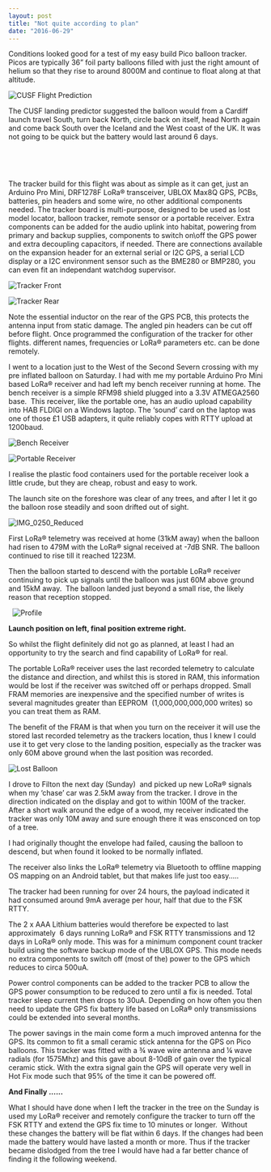 ```yaml
---
layout: post
title: "Not quite according to plan"
date: "2016-06-29"
---
```


Conditions looked good for a test of my easy build Pico balloon tracker. Picos are typically 36” foil party balloons filled with just the right amount of helium so that they rise to around 8000M and continue to float along at that altitude. 

![CUSF Flight Prediction](/images/CUSF-Flight-Prediction_thumb.jpg "CUSF Flight Prediction")

The CUSF landing predictor suggested the balloon would from a Cardiff launch travel South, turn back North, circle back on itself, head North again and come back South over the Iceland and the West coast of the UK. It was not going to be quick but the battery would last around 6 days.

 

 

The tracker build for this flight was about as simple as it can get, just an Arduino Pro Mini, DRF1278F LoRa® transceiver, UBLOX Max8Q GPS, PCBs, batteries, pin headers and some wire, no other additional components needed. The tracker board is multi-purpose, designed to be used as lost model locator, balloon tracker, remote sensor or a portable receiver. Extra components can be added for the audio uplink into habitat, powering from primary and backup supplies, components to switch on\\off the GPS power and extra decoupling capacitors, if needed. There are connections available on the expansion header for an external serial or I2C GPS, a serial LCD display or a I2C environment sensor such as the BME280 or BMP280, you can even fit an independant watchdog supervisor.

![Tracker Front](/images/Tracker-Front_thumb.jpg "Tracker Front")

![Tracker Rear](/images/Tracker-Rear_thumb.jpg "Tracker Rear")

Note the essential inductor on the rear of the GPS PCB, this protects the antenna input from static damage. The angled pin headers can be cut off before flight. Once programmed the configuration of the tracker for other flights. different names, frequencies or LoRa® parameters etc. can be done remotely.

I went to a location just to the West of the Second Severn crossing with my pre inflated balloon on Saturday. I had with me my portable Arduino Pro Mini based LoRa® receiver and had left my bench receiver running at home. The bench receiver is a simple RFM98 shield plugged into a 3.3V ATMEGA2560 base.  This receiver, like the portable one, has an audio upload capability into HAB FLDIGI on a Windows laptop. The ‘sound’ card on the laptop was one of those £1 USB adapters, it quite reliably copes with RTTY upload at 1200baud.

![Bench Receiver](/images/Bench-Receiver_thumb.jpg "Bench Receiver")

![Portable Receiver](/images/Portable-Receiver_thumb.jpg "Portable Receiver")

I realise the plastic food containers used for the portable receiver look a little crude, but they are cheap, robust and easy to work.

The launch site on the foreshore was clear of any trees, and after I let it go the balloon rose steadily and soon drifted out of sight. 

![IMG_0250_Reduced](/images/IMG_0250_Reduced_thumb.jpg "IMG_0250_Reduced")

First LoRa® telemetry was received at home (31kM away) when the balloon had risen to 479M with the LoRa® signal received at -7dB SNR. The balloon continued to rise till it reached 1223M.

Then the balloon started to descend with the portable LoRa® receiver continuing to pick up signals until the balloon was just 60M above ground and 15kM away.  The balloon landed just beyond a small rise, the likely reason that reception stopped.

 
![Profile](/images/Profile_thumb.jpg "Profile")

**Launch position on left, final position extreme right.**

So whilst the flight definitely did not go as planned, at least I had an opportunity to try the search and find capability of LoRa® for real.

The portable LoRa® receiver uses the last recorded telemetry to calculate the distance and direction, and whilst this is stored in RAM, this information would be lost if the receiver was switched off or perhaps dropped. Small FRAM memories are inexpensive and the specified number of writes is several magnitudes greater than EEPROM  (1,000,000,000,000 writes) so you can treat them as RAM.

The benefit of the FRAM is that when you turn on the receiver it will use the stored last recorded telemetry as the trackers location, thus I knew I could use it to get very close to the landing position, especially as the tracker was only 60M above ground when the last position was recorded. 

![Lost Balloon](/images/Lost-Balloon_thumb.jpg "Lost Balloon")

I drove to Filton the next day (Sunday)  and picked up new LoRa® signals when my ‘chase’ car was 2.5kM away from the tracker. I drove in the direction indicated on the display and got to within 100M of the tracker. After a short walk around the edge of a wood, my receiver indicated the tracker was only 10M away and sure enough there it was ensconced on top of a tree.

I had originally thought the envelope had failed, causing the balloon to descend, but when found it looked to be normally inflated.

The receiver also links the LoRa® telemetry via Bluetooth to offline mapping OS mapping on an Android tablet, but that makes life just too easy…..

The tracker had been running for over 24 hours, the payload indicated it had consumed around 9mA average per hour, half that due to the FSK RTTY.

The 2 x AAA Lithium batteries would therefore be expected to last approximately  6 days running LoRa® and FSK RTTY transmissions and 12 days in LoRa® only mode. This was for a minimum component count tracker build using the software backup mode of the UBLOX GPS. This mode needs no extra components to switch off (most of the) power to the GPS which reduces to circa 500uA.

Power control components can be added to the tracker PCB to allow the GPS power consumption to be reduced to zero until a fix is needed. Total tracker sleep current then drops to 30uA. Depending on how often you then need to update the GPS fix battery life based on LoRa® only transmissions could be extended into several months.

The power savings in the main come form a much improved antenna for the GPS. Its common to fit a small ceramic stick antenna for the GPS on Pico balloons. This tracker was fitted with a ¾ wave wire antenna and ¼ wave radials (for 1575Mhz) and this gave about 8-10dB of gain over the typical ceramic stick. With the extra signal gain the GPS will operate very well in Hot Fix mode such that 95% of the time it can be powered off.

**And Finally ......**

What I should have done when I left the tracker in the tree on the Sunday is used my LoRa® receiver and remotely configure the tracker to turn off the FSK RTTY and extend the GPS fix time to 10 minutes or longer.  Without these changes the battery will be flat within 6 days. If the changes had been made the battery would have lasted a month or more. Thus if the tracker became dislodged from the tree I would have had a far better chance of finding it the following weekend.
